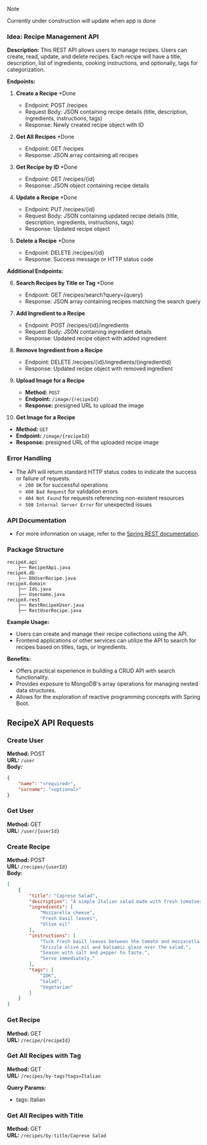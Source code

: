 >[!NOTE]
> Currently under construction will update when app is done

### Idea: Recipe Management API

**Description:**
This REST API allows users to manage recipes. Users can create, read, update, and delete recipes. Each recipe will have a title, description, list of ingredients, cooking instructions, and optionally, tags for categorization.

**Endpoints:**

1. **Create a Recipe** *Done
   - Endpoint: POST /recipes
   - Request Body: JSON containing recipe details (title, description, ingredients, instructions, tags)
   - Response: Newly created recipe object with ID

2. **Get All Recipes** *Done
   - Endpoint: GET /recipes
   - Response: JSON array containing all recipes

3. **Get Recipe by ID** *Done
   - Endpoint: GET /recipes/{id}
   - Response: JSON object containing recipe details

4. **Update a Recipe** *Done
   - Endpoint: PUT /recipes/{id}
   - Request Body: JSON containing updated recipe details (title, description, ingredients, instructions, tags)
   - Response: Updated recipe object

5. **Delete a Recipe** *Done
   - Endpoint: DELETE /recipes/{id}
   - Response: Success message or HTTP status code

**Additional Endpoints:**

6. **Search Recipes by Title or Tag** *Done
   - Endpoint: GET /recipes/search?query={query}
   - Response: JSON array containing recipes matching the search query

7. **Add Ingredient to a Recipe**
   - Endpoint: POST /recipes/{id}/ingredients
   - Request Body: JSON containing ingredient details
   - Response: Updated recipe object with added ingredient

8. **Remove Ingredient from a Recipe**
   - Endpoint: DELETE /recipes/{id}/ingredients/{ingredientId}
   - Response: Updated recipe object with removed ingredient

9. **Upload Image for a Recipe**
   - **Method:** `POST`
   - **Endpoint:** `/image/{recipeId}`
   - **Response:** presigned URL to upload the image

10. **Get Image for a Recipe**
   - **Method:** `GET`
   - **Endpoint:** `/image/{recipeId}`
   - **Response:** presigned URL of the uploaded recipe image


### Error Handling

- The API will return standard HTTP status codes to indicate the success or failure of requests.
   - `200 OK` for successful operations
   - `400 Bad Request` for validation errors
   - `404 Not Found` for requests referencing non-existent resources
   - `500 Internal Server Error` for unexpected issues


### API Documentation

- For more information on usage, refer to the [Spring REST documentation](https://spring.io/guides/tutorials/rest-with-spring-boot/).

### Package Structure

```plaintext
recipeX.api
    ├── RecipeXApi.java
recipeX.db
    ├── DbUserRecipe.java
recipeX.domain
    ├── Ids.java
    ├── Username.java
recipeX.rest
    ├── RestRecipeXUser.java
    ├── RestUserRecipe.java
```



**Example Usage:**

- Users can create and manage their recipe collections using the API.
- Frontend applications or other services can utilize the API to search for recipes based on titles, tags, or ingredients.

**Benefits:**

- Offers practical experience in building a CRUD API with search functionality.
- Provides exposure to MongoDB's array operations for managing nested data structures.
- Allows for the exploration of reactive programming concepts with Spring Boot.


## RecipeX API Requests

### Create User
**Method:** POST  
**URL:** `/user`  
**Body:**  
```json
{
    "name": "<required>",
    "surname": "<optional>"
}
```

### Get User
**Method:** GET  
**URL:** `/user/{userId}`

### Create Recipe
**Method:** POST  
**URL:** `/recipes/{userId}`  
**Body:**  
```json
[
    {
        "title": "Caprese Salad",
        "description": "A simple Italian salad made with fresh tomatoes, mozzarella cheese, basil, olive oil, and balsamic glaze.",
        "ingredients": [
            "Mozzarella cheese",
            "Fresh basil leaves",
            "Olive oil"
        ],
        "instructions": [
            "Tuck fresh basil leaves between the tomato and mozzarella slices.",
            "Drizzle olive oil and balsamic glaze over the salad.",
            "Season with salt and pepper to taste.",
            "Serve immediately."
        ],
        "tags": [
            "IDK",
            "Salad",
            "Vegetarian"
        ]
    }
]
```

### Get Recipe
**Method:** GET  
**URL:** `/recipe/{recipeId}`

### Get All Recipes with Tag
**Method:** GET  
**URL:** `/recipes/by-tags?tags=Italian`

**Query Params:**  
- tags: Italian

### Get All Recipes with Title
**Method:** GET  
**URL:** `/recipes/by-title/Caprese Salad`
